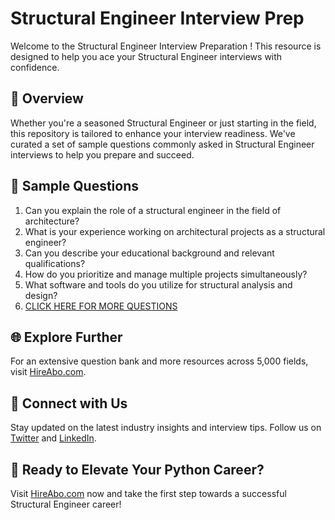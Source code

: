 # Structural Engineer Interview Prep

Welcome to the Structural Engineer Interview Preparation ! This resource is designed to help you ace your Structural Engineer interviews with confidence.

## 🚀 Overview

Whether you're a seasoned Structural Engineer or just starting in the field, this repository is tailored to enhance your interview readiness. We've curated a set of sample questions commonly asked in Structural Engineer interviews to help you prepare and succeed.

## 📝 Sample Questions

1. Can you explain the role of a structural engineer in the field of architecture?
2. What is your experience working on architectural projects as a structural engineer?
3. Can you describe your educational background and relevant qualifications?
4. How do you prioritize and manage multiple projects simultaneously?
5. What software and tools do you utilize for structural analysis and design?
6. [CLICK HERE FOR MORE QUESTIONS](https://hireabo.com/job/6_3_16/Structural%20Engineer)

## 🌐 Explore Further

For an extensive question bank and more resources across 5,000 fields, visit [HireAbo.com](https://www.hireabo.com).

## 📱 Connect with Us

Stay updated on the latest industry insights and interview tips. Follow us on [Twitter](https://twitter.com/hireabo) and [LinkedIn](https://www.linkedin.com/in/hire-abo-3609972a8/).

## 🚀 Ready to Elevate Your Python Career?

Visit [HireAbo.com](https://www.hireabo.com) now and take the first step towards a successful Structural Engineer career!